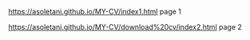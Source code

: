 https://asoletani.github.io/MY-CV/index1.html       page 1

https://asoletani.github.io/MY-CV/download%20cv/index2.html    page 2
